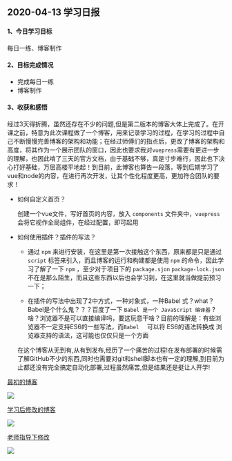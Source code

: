 ## 2020-04-13 学习日报

#### 1、今日学习目标

每日一练、博客制作

#### 2、目标完成情况

- 完成每日一练
- 博客制作

#### 3、收获和感悟

经过3天得折腾，虽然还存在不少的问题,但是第二版本的博客大体上完成了。在开课之前，特意为此次课程做了一个博客，用来记录学习的过程，在学习的过程中自己不断慢慢完善博客的架构和功能；在经过师傅们的指点后，更改了博客的架构和高度，将其作为一个展示团队的窗口，因此也要求我对`vuepress`需要有更进一步的理解，也因此啃了三天的官方文档，由于基础不够，真是寸步难行，因此也下决心打好基础，万层高楼平地起！到目前，此博客也算告一段落，等到后期学习了vue和node的内容，在进行再次开发，让其个性化程度更高，更加符合团队的要求！

- 如何自定义首页？

  创建一个vue文件，写好首页的内容，放入  `components` 文件夹中，`vuepress`会将它视作全局组件，在经过配置，即可起用

- 如何使用插件？插件的写法？

  - 通过 `npm` 来进行安装，在这里是第一次接触这个东西，原来都是只是通过 `script` 标签来引入，而且博客的运行和构建都是使用 `npm` 的命令，因此学习了解了一下 `npm` ，至少对于项目下的 `package.sjon`    `package-lock.json` 不在是那么陌生，而且这些东西以后也会学习到，在这里就当做提前预习一下；

  - 在插件的写法中出现了2中方式，一种对象式，一种Babel 式？what？Babel是个什么鬼？？？百度了一下 `Babel 是一个 JavaScript 编译器`  ?  啥？浏览器不是可以直接编译吗，要这玩意干啥？目前的理解是：有些浏览器不一定支持ES6的一些写法，而`Babel  ` 可以将 ES6的语法转换成 浏览器支持的语法，这可能也仅仅只是一个方面
  
  
  
  在这个博客从无到有,从有到发布,经历了一个痛苦的过程!在发布部署的时候需了解GitHub不少的东西,同时也需要对git和shell脚本也有一定的理解,到目前为止都还没有完全搞定自动化部署,过程虽然痛苦,但是结果还是挺让人开学!
  
  
  

[最初的博客]( https://suyxh.github.io/vpblog/ )

![](http://qn.huat.xyz/content/20200413221120.png)



[学习后修改的博客]( https://suyxh.github.io/vpBlog/ )

![](http://qn.huat.xyz/content/20200413224359.png)



[老师指导下修改]( https://vp.ironc.cn/ )

![](http://qn.huat.xyz/content/20200413224607.png)
